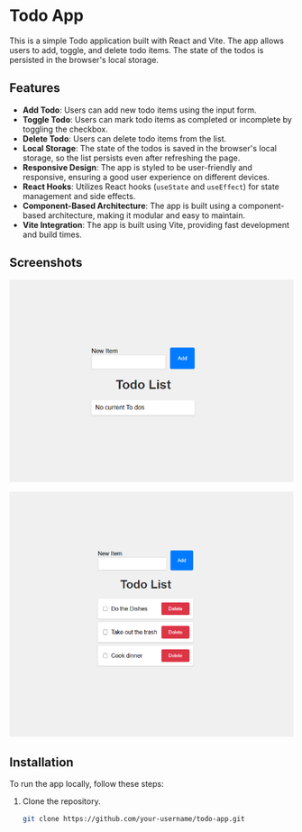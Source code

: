 # Todo App

This is a simple Todo application built with React and Vite. The app allows users to add, toggle, and delete todo items. The state of the todos is persisted in the browser's local storage.

## Features

- **Add Todo**: Users can add new todo items using the input form.
- **Toggle Todo**: Users can mark todo items as completed or incomplete by toggling the checkbox.
- **Delete Todo**: Users can delete todo items from the list.
- **Local Storage**: The state of the todos is saved in the browser's local storage, so the list persists even after refreshing the page.
- **Responsive Design**: The app is styled to be user-friendly and responsive, ensuring a good user experience on different devices.
- **React Hooks**: Utilizes React hooks (`useState` and `useEffect`) for state management and side effects.
- **Component-Based Architecture**: The app is built using a component-based architecture, making it modular and easy to maintain.
- **Vite Integration**: The app is built using Vite, providing fast development and build times.

## Screenshots

![Screenshot](images/noToDo.png)

![Screenshot](images/Screenshot.png)


## Installation

To run the app locally, follow these steps:

1. Clone the repository.
   ```sh
   git clone https://github.com/your-username/todo-app.git
